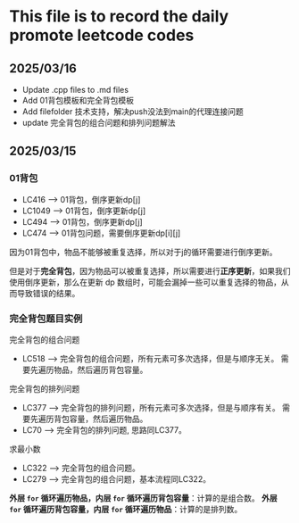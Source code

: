 # This file is to record the daily promote leetcode codes

## 2025/03/16

- Update .cpp files to .md files
- Add 01背包模板和完全背包模板
- Add filefolder 技术支持，解决push没法到main的代理连接问题
- update 完全背包的组合问题和排列问题解法

## 2025/03/15

### 01背包

- LC416 --> 01背包，倒序更新dp[j]
- LC1049 --> 01背包，倒序更新dp[j]
- LC494 --> 01背包，倒序更新dp[j]
- LC474 --> 01背包问题，需要倒序更新dp[i][j]

因为01背包中，物品不能够被重复选择，所以对于j的循环需要进行倒序更新。

但是对于**完全背包**，因为物品可以被重复选择，所以需要进行**正序更新**，如果我们使用倒序更新，那么在更新 dp 数组时，可能会漏掉一些可以重复选择的物品，从而导致错误的结果。

### 完全背包题目实例


完全背包的组合问题
- LC518 --> 完全背包的组合问题，所有元素可多次选择，但是与顺序无关。 需要先遍历物品，然后遍历背包容量。

完全背包的排列问题
- LC377 --> 完全背包的排列问题，所有元素可多次选择，但是与顺序有关。 需要先遍历背包容量，然后遍历物品。
- LC70 --> 完全背包的排列问题, 思路同LC377。

求最小数
- LC322 --> 完全背包的组合问题。
- LC279 --> 完全背包的组合问题，基本流程同LC322。

**外层 `for` 循环遍历物品，内层 `for` 循环遍历背包容量**：计算的是组合数。
**外层 `for` 循环遍历背包容量，内层 `for` 循环遍历物品**：计算的是排列数。